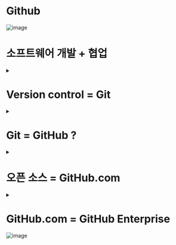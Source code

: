 # Github
![image](https://user-images.githubusercontent.com/40287191/120283657-60ff0080-c2f6-11eb-967c-f2a046287607.png)


# 소프트웨어 개발 + 협업
<details><summary> </summary>
<p>
  
  ![image](https://user-images.githubusercontent.com/40287191/120286337-18951200-c2f9-11eb-8535-16681aafe678.png)
</p>
</details>

# Version control = Git
<details><summary> </summary>
<p>
  
![image](https://user-images.githubusercontent.com/40287191/120289216-05d00c80-c2fc-11eb-8571-909610e4d93e.png) [link](https://www.openhub.net/repositories/compare)

![image](https://user-images.githubusercontent.com/40287191/120289434-3fa11300-c2fc-11eb-8db0-42658d6b062b.png)

</p>
</details>

# Git = GitHub ?
<details><summary> </summary>
<p> 
  
  ### GitHub은 Git 기반의 개발 협업 플랫폼 입니다. 
![image](https://user-images.githubusercontent.com/40287191/120290596-74fa3080-c2fd-11eb-8a59-a58a275ba164.png)
  ### Fortune 50기업의 72%가 GitHub을 사용합니다. (GitHub [Octoverse report](https://octoverse.github.com/))
![image](https://user-images.githubusercontent.com/40287191/120290998-d4584080-c2fd-11eb-9d8e-1b7a693654ed.png)

</p>
</details>

# 오픈 소스 = GitHub.com
<details><summary> </summary>
<p> 
  
![image](https://user-images.githubusercontent.com/40287191/120288730-82162000-c2fb-11eb-8b46-80b6aeb53e1c.png)
  
</p>
</details>

# GitHub.com = GitHub Enterprise
![image](https://user-images.githubusercontent.com/40287191/120287643-678f7700-c2fa-11eb-9b39-9c30a9fa7e87.png)




